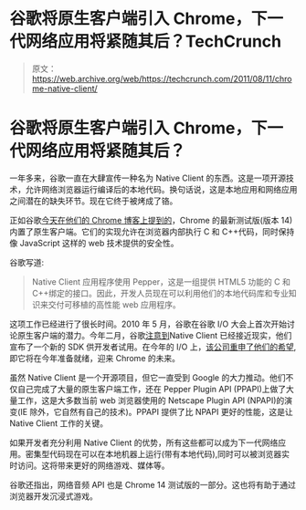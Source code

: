 # 谷歌将原生客户端引入 Chrome，下一代网络应用将紧随其后？TechCrunch

> 原文：<https://web.archive.org/web/https://techcrunch.com/2011/08/11/chrome-native-client/>

# 谷歌将原生客户端引入 Chrome，下一代网络应用将紧随其后？

一年多来，谷歌一直在大肆宣传一种名为 Native Client 的东西。这是一项开源技术，允许网络浏览器运行编译后的本地代码。换句话说，这是本地应用和网络应用之间潜在的缺失环节。现在它终于被烤成了铬。

正如谷歌[今天在他们的 Chrome 博客上提到的](https://web.archive.org/web/20230204115845/http://chrome.blogspot.com/2011/08/building-better-web-apps-with-new.html)，Chrome 的最新测试版(版本 14)内置了原生客户端。它们的实现允许在浏览器内部执行 C 和 C++代码，同时保持像 JavaScript 这样的 web 技术提供的安全性。

谷歌写道:

> Native Client 应用程序使用 Pepper，这是一组提供 HTML5 功能的 C 和 C++绑定的接口。因此，开发人员现在可以利用他们的本地代码库和专业知识来交付可移植的高性能 web 应用程序。

这项工作已经进行了很长时间。2010 年 5 月，谷歌在谷歌 I/O 大会上首次开始讨论原生客户端的潜力。今年二月，谷歌[注意到](https://web.archive.org/web/20230204115845/http://blog.chromium.org/2011/02/native-client-getting-ready-for-takeoff.html)Native Client 已经接近现实，他们宣布了一个新的 SDK 供开发者试用。在今年的 I/O 上，[该公司重申了他们的希望](https://web.archive.org/web/20230204115845/https://techcrunch.com/2011/05/11/future-of-chrome/),即它将在今年准备就绪，迎来 Chrome 的未来。

虽然 Native Client 是一个开源项目，但它一直受到 Google 的大力推动。他们不仅自己完成了大量的原生客户端工作，还在 Pepper Plugin API (PPAPI)上做了大量工作，这是大多数当前 web 浏览器使用的 Netscape Plugin API (NPAPI)的演变(IE 除外，它自然有自己的技术)。PPAPI 提供了比 NPAPI 更好的性能，这是让 Native Client 工作的关键。

如果开发者充分利用 Native Client 的优势，所有这些都可以成为下一代网络应用。密集型代码现在可以在本地机器上运行(带有本地代码),同时可以被浏览器实时访问。这将带来更好的网络游戏、媒体等。

谷歌还指出，网络音频 API 也是 Chrome 14 测试版的一部分。这也将有助于通过浏览器开发沉浸式游戏。